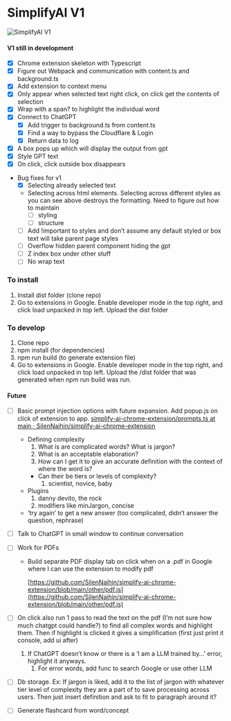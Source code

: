 # SimplifyAI V1

![SimplifyAI V1](/v1.gif)

#### V1 still in development

- [x] Chrome extension skeleton with Typescript
- [x] Figure out Webpack and communication with content.ts and background.ts
- [x] Add extension to context menu
- [x] Only appear when selected text right click, on click get the contents of selection
- [x] Wrap with a span? to highlight the individual word
- [x] Connect to ChatGPT
  - [x] Add trigger to background.ts from content.ts
  - [x] Find a way to bypass the Cloudflare & Login
  - [x] Return data to log
- [x] A box pops up which will display the output from gpt
- [x] Style GPT text
- [x] On click, click outside box disappears
- Bug fixes for v1
  - [x] Selecting already selected text
  - Selecting across html elements. Selecting across different styles as you can see above destroys the formatting. Need to figure out how to maintain
    - [ ] styling
    - [ ] structure
  - [ ] Add !important to styles and don’t assume any default styled or box text will take parent page styles
  - [ ] Overflow hidden parent component hiding the gpt
  - [ ] Z index box under other stuff
  - [ ] No wrap text

### To install

1. Install dist folder (clone repo)
2. Go to extensions in Google. Enable developer mode in the top right, and click load unpacked in top left. Upload the dist folder

### To develop

1. Clone repo
2. npm install (for dependencies)
3. npm run build (to generate extension file)
4. Go to extensions in Google. Enable developer mode in the top right, and click load unpacked in top left. Upload the /dist folder that was generated when npm run build was run.

#### Future

- [ ] Basic prompt injection options with future expansion. Add popup.js on click of extension to app.
      [simplify-ai-chrome-extension/prompts.ts at main · SilenNaihin/simplify-ai-chrome-extension](https://github.com/SilenNaihin/simplify-ai-chrome-extension/blob/main/src/prompts.ts)
  - Defining complexity
    1. What is are complicated words? What is jargon?
    2. What is an acceptable elaboration?
    3. How can I get it to give an accurate definition with the context of where the word is?
    - Can their be tiers or levels of complexity?
      1. scientist, novice, baby
  - Plugins
    1. danny devito, the rock
    2. modifiers like minJargon, concise
  - ‘try again’ to get a new answer (too complicated, didn’t answer the question, rephrase)
- [ ] Talk to ChatGPT in small window to continue conversation
- [ ] Work for PDFs

  - Build separate PDF display tab on click when on a .pdf in Google where I can use the extension to modify pdf

    [https://github.com/SilenNaihin/simplify-ai-chrome-extension/blob/main/other/pdf.js](https://github.com/SilenNaihin/simplify-ai-chrome-extension/blob/main/other/pdf.js)

- [ ] On click also run 1 pass to read the text on the pdf (I’m not sure how much chatgpt could handle?) to find all complex words and highlight them. Then if highlight is clicked it gives a simplification (first just print it console, add ui after)
  1. If ChatGPT doesn’t know or there is a ‘I am a LLM trained by…’ error, highlight it anyways.
     1. For error words, add func to search Google or use other LLM
- [ ] Db storage. Ex: If jargon is liked, add it to the list of jargon with whatever tier level of complexity they are a part of to save processing across users. Then just insert definition and ask to fit to paragraph around it?
- [ ] Generate flashcard from word/concept
